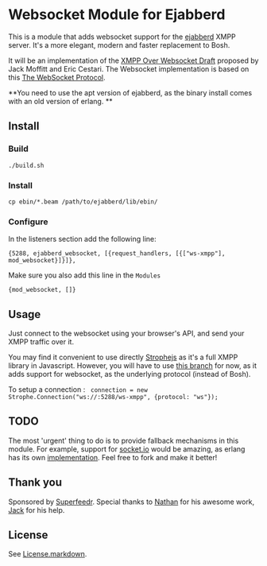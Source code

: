 # Websocket Module for Ejabberd

This is a module that adds websocket support for the [ejabberd](http://www.ejabberd.im/) XMPP server. It's a more elegant, modern and faster replacement to Bosh.

It will be an implementation of the [XMPP Over Websocket Draft](http://tools.ietf.org/html/draft-moffitt-xmpp-over-websocket-00) proposed by Jack Moffitt and Eric Cestari. The Websocket implementation is based on this [The WebSocket Protocol](http://tools.ietf.org/html/rfc6455).

**You need to use the apt version of ejabberd, as the binary install comes with an old version of erlang. **

## Install

### Build
<code>./build.sh</code>

### Install
<code>cp ebin/*.beam /path/to/ejabberd/lib/ebin/</code>

### Configure
In the listeners section add the following line:

<code>{5288, ejabberd_websocket, [{request_handlers, [{["ws-xmpp"], mod_websocket}]}]},</code>

Make sure you also add this line in the <code>Modules</code>

<code>{mod_websocket, []}</code>


## Usage

Just connect to the websocket using your browser's API, and send your XMPP traffic over it.

You may find it convenient to use directly [Strophejs](https://github.com/metajack/strophejs) as it's a full XMPP library in Javascript. However, you will have to use [this branch](https://github.com/superfeedr/strophejs) for now, as it adds support for websocket, as the underlying protocol (instead of Bosh).

To setup a connection :
<code>
	connection = new Strophe.Connection("ws://<ip>:5288/ws-xmpp", {protocol: "ws"});
</code>


## TODO

The most 'urgent' thing to do is to provide fallback mechanisms in this module. For example, support for [socket.io](http://socket.io/) would be amazing, as erlang has its own [implementation](https://github.com/yrashk/socket.io-erlang). Feel free to fork and make it better!

## Thank you

Sponsored by [Superfeedr](http://superfeedr.com). Special thanks to [Nathan](http://unclenaynay.com/) for his awesome work, [Jack](http://metajack.im/) for his help.

## License

See [License.markdown](./ejabberd-websockets/blob/master/License.markdown).
